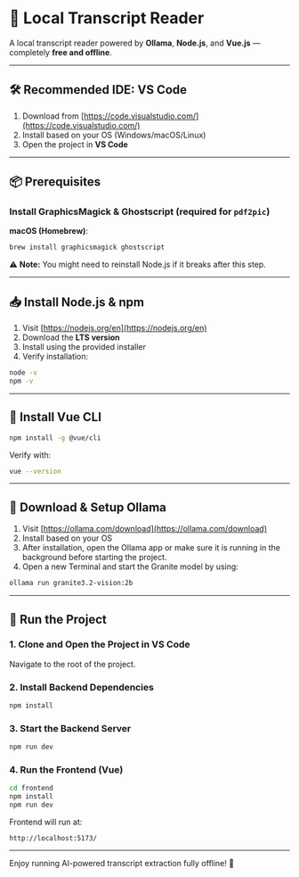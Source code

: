 # 🧾 Local Transcript Reader

A local transcript reader powered by **Ollama**, **Node.js**, and **Vue.js** — completely **free and offline**.

---

## 🛠 Recommended IDE: VS Code

1. Download from [https://code.visualstudio.com/](https://code.visualstudio.com/)
2. Install based on your OS (Windows/macOS/Linux)
3. Open the project in **VS Code**

---

## 📦 Prerequisites

### Install GraphicsMagick & Ghostscript (required for `pdf2pic`)

**macOS (Homebrew)**:

```sh
brew install graphicsmagick ghostscript
```

⚠️ **Note:** You might need to reinstall Node.js if it breaks after this step.

---

## 📥 Install Node.js & npm

1. Visit [https://nodejs.org/en](https://nodejs.org/en)
2. Download the **LTS version**
3. Install using the provided installer
4. Verify installation:

```sh
node -v
npm -v
```

---

## 🌱 Install Vue CLI

```sh
npm install -g @vue/cli
```

Verify with:

```sh
vue --version
```

---

## 🧠 Download & Setup Ollama

1. Visit [https://ollama.com/download](https://ollama.com/download)
2. Install based on your OS
3. After installation, open the Ollama app or make sure it is running in the background before starting the project.
4. Open a new Terminal and start the Granite model by using:

```sh
ollama run granite3.2-vision:2b
```

---

## 🚀 Run the Project

### 1. Clone and Open the Project in VS Code

Navigate to the root of the project.

### 2. Install Backend Dependencies

```sh
npm install
```

### 3. Start the Backend Server

```sh
npm run dev
```

### 4. Run the Frontend (Vue)

```sh
cd frontend
npm install
npm run dev
```

Frontend will run at:

```
http://localhost:5173/
```

---

Enjoy running AI-powered transcript extraction fully offline! 🚀
